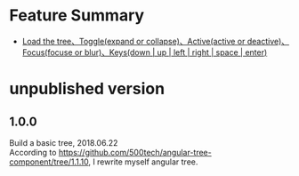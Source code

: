 # Feature Summary
- [Load the tree、Toggle(expand or collapse)、Active(active or deactive)、Focus(focuse or blur)、Keys(down | up |  left | right | space | enter)](##1.0.0)

# unpublished version

## 1.0.0
   Build a basic tree, 2018.06.22  
   According to https://github.com/500tech/angular-tree-component/tree/1.1.10, I rewrite myself angular tree.
